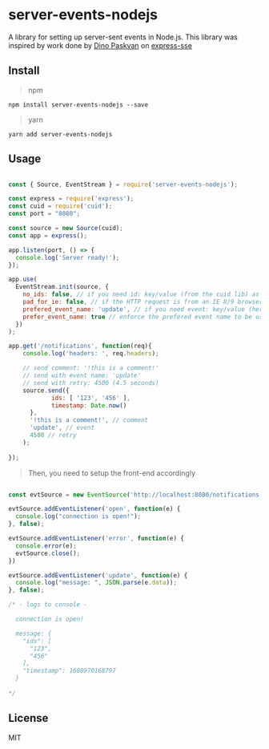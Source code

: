 # server-events-nodejs
A library for setting up server-sent events in Node.js. This library was inspired by work done by [
Dino Paskvan](https://www.github.com/dpskvn) on [express-sse](https://www.github.com/dpskvn/express-sse)

## Install

>npm

`npm install server-events-nodejs --save`

>yarn

`yarn add server-events-nodejs`

## Usage

```js

const { Source, EventStream } = require('server-events-nodejs');

const express = require('express');
const cuid = require('cuid');
const port = "8080";

const source = new Source(cuid);
const app = express();

app.listen(port, () => {
  console.log('Server ready!');
});

app.use(
  EventStream.init(source, { 
    no_ids: false, // if you need id: key/value (from the cuid lib) as part of the text-stream response - set to 'true'
    pad_for_ie: false, // if the HTTP request is from an IE 8/9 browser - set to 'true'
    prefered_event_name: 'update', // if you need event: key/value (here set to 'update')  as part of the text-stream resposne - set here to whatever you like
    prefer_event_name: true // enforce the prefered event name to be used in the text-stream response
  })
);

app.get('/notifications', function(req){
    console.log('headers: ', req.headers);

    // send comment: '!this is a comment!'
    // send with event name: 'update'
    // send with retry: 4500 (4.5 seconds)
    source.send({
            ids: [ '123', '456' ],
            timestamp: Date.now()
      }, 
      '!this is a comment!', // comment
      'update', // event
      4500 // retry
    );
    
});

```

>Then, you need to setup the front-end accordingly

```js

const evtSource = new EventSource('http://localhost:8080/notifications');

evtSource.addEventListener('open', function(e) {
  console.log("connection is open!");
}, false);

evtSource.addEventListener('error', function(e) {
  console.error(e);
  evtSource.close();
})

evtSource.addEventListener('update', function(e) {
  console.log("message: ", JSON.parse(e.data));
}, false);

/* - logs to console -

  connection is open!

  message: {
    "ids": [
      "123",
      "456"
    ],
    "timestamp": 1608970168797
  }
  
*/
```

## License
MIT

